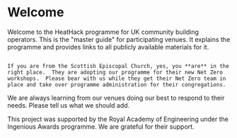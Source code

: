 # Welcome

Welcome to the HeatHack programme for UK community building operators.  This is the "master guide" for participating venues.  It explains the programme and provides links to all publicly available materials for it. 

```{admonition} Scottish Episcopal Church

If you are from the Scottish Episcopal Church, yes, you **are** in the right place.  They are adopting our programme for their new Net Zero workshops.  Please bear with us while they get their Net Zero team in place and take over programme administration for their congregations.
```
 
We are always learning from our venues doing our best to respond to their needs.  Please tell us what we should add.  

This project was supported by the Royal Academy of Engineering under the Ingenious Awards programme. We are grateful for their support.

<!-- 
```{note}
Originally this website had supplementary reading materials for the programme.  We  are currently rewriting it to contain almost everything, pointing to Google documents for the rest, to make our programme less confusing.  Please bear with us while we do this. 
```
 -->
